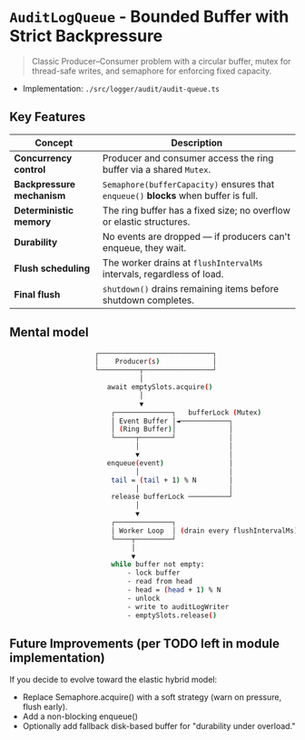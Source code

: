 # `AuditLogQueue` - Bounded Buffer with Strict Backpressure

> Classic Producer–Consumer problem with a circular buffer, mutex for thread-safe writes, and semaphore for enforcing fixed capacity.

- Implementation: `./src/logger/audit/audit-queue.ts`

## Key Features

| Concept                    | Description                                                                          |
| -------------------------- | ------------------------------------------------------------------------------------ |
| **Concurrency control**    | Producer and consumer access the ring buffer via a shared `Mutex`.                   |
| **Backpressure mechanism** | `Semaphore(bufferCapacity)` ensures that `enqueue()` **blocks** when buffer is full. |
| **Deterministic memory**   | The ring buffer has a fixed size; no overflow or elastic structures.                 |
| **Durability**             | No events are dropped — if producers can't enqueue, they wait.                       |
| **Flush scheduling**       | The worker drains at `flushIntervalMs` intervals, regardless of load.                |
| **Final flush**            | `shutdown()` drains remaining items before shutdown completes.                       |


## Mental model

```bash
                     ┌────────────────────────────┐
                     │    Producer(s)             │
                     └──────────┬─────────────────┘
                                │
                        await emptySlots.acquire()
                                │
                                ▼
                         ┌──────────────┐   bufferLock (Mutex)
                         │ Event Buffer │◄────────────┐
                         │ (Ring Buffer)│             │
                         └─────┬────────┘             │
                               │                      │
                               ▼                      │
                        enqueue(event)                │
                               │                      │
                         tail = (tail + 1) % N        │
                               │                      │
                         release bufferLock ──────────┘
                               │
                               ▼
                         ┌──────────────┐
                         │ Worker Loop  │ (drain every flushIntervalMs)
                         └────┬─────────┘
                              │
                              ▼
                         while buffer not empty:
                             - lock buffer
                             - read from head
                             - head = (head + 1) % N
                             - unlock
                             - write to auditLogWriter
                             - emptySlots.release()
```

## Future Improvements (per TODO left in module implementation)

If you decide to evolve toward the elastic hybrid model:

- Replace Semaphore.acquire() with a soft strategy (warn on pressure, flush early).
- Add a non-blocking enqueue()
- Optionally add fallback disk-based buffer for "durability under overload."
